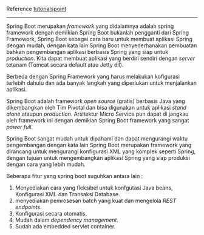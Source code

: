 

Reference [tutorialspoint](https://www.tutorialspoint.com/spring_boot/spring_boot_introduction.htm)

---

Spring Boot merupakan _framework_ yang didalamnya adalah spring framework dengan demikian Spring Boot bukanlah pengganti dari Spring Framework, Spring Boot sebagai cara baru untuk membuat aplikasi Spring dengan mudah, dengan kata lain Spring Boot menyederhanakan pembuatan bahkan pengembangan aplikasi berbasis Spring yang siap untuk _production_. Kita dapat membuat aplikasi yang berdiri sendiri dengan _server_ tetanam (Tomcat secara default atau Jetty dll). 

Berbeda dengan Spring Framework yang harus melakukan kofigurasi terlebih dahulu dan ada banyak langkah yang diperlukan untuk menjalankan aplikasi.

Spring Boot adalah framework _open source_ (gratis) berbasis Java yang dikembangkan oleh Tim Pivotal dan bisa digunakan untuk aplikasi _stand alone_ ataupun _production_. Arsitektur Micro Service pun dapat di jangkau oleh framework ini dengan demikian Spring Boot framework yang sangat _power full_.

Spring Boot sangat mudah untuk dipahami dan dapat mengurangi waktu pengembangan dengan kata lain Spring Boot merupakan framework yang dirancang untuk mengurangi konfigurasi XML yang komplek seperti Spring, dengan tujuan untuk mengembangkan aplikasi Spring yang siap produksi dengan cara yang lebih mudah.

Beberapa fitur yang spring boot suguhkan antara lain :
1. Menyediakan cara yang fleksibel untuk konfgutasi Java beans, Konfigurasi XML dan Transaksi Database.
2. menyediakan pemrosesan batch yang kuat dan mengelola _REST endpoints_.
3. Konfigurasi secara otomatis.
4. Mudah dalam _dependency management_.
5. Sudah ada embedded servlet container.



